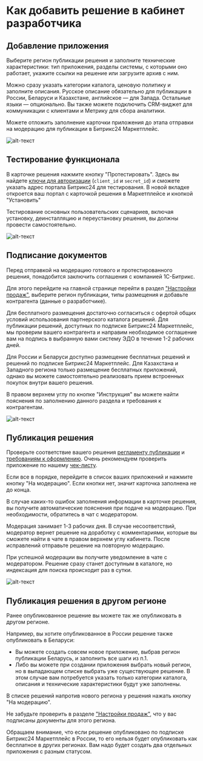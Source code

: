# Как добавить решение в кабинет разработчика

## Добавление приложения

Выберите регион публикации решения и заполните технические характеристики: тип приложения, разделы системы, с которыми оно работает, укажите ссылки на решение или загрузите архив с ним.

Можно сразу указать категории каталога, ценовую политику и заполните описания. Русское описание обязательно для публикации в России, Беларуси и Казахстане, английское — для Запада. Остальные языки — опционально. Вы также можете подключить CRM-виджет для коммуникации с клиентами и Метрику для сбора аналитики.

Можете отложить заполнение карточки приложения до этапа отправки на модерацию для публикации в Битрикс24 Маркетплейс.

![alt-текст](_images/app_addition.jpg)

## Тестирование функционала

В карточке решения нажмите кнопку "Протестировать". Здесь вы найдете [ключи для авторизации](../../settings/oauth/index.md) (`client_id` и `secret_id`) и сможете указать адрес портала Битрикс24 для тестирования. В новой вкладке откроется ваш портал с карточкой решения в Маркетплейсе и кнопкой "Установить"

Тестирование основных пользовательских сценариев, включая установку, деинсталляцию и переустановку решения, вы должны провести самостоятельно.

![alt-текст](_images/testing.jpg)

## Подписание документов

Перед отправкой на модерацию готового и протестированного решения, понадобится заключить соглашения с компанией 1С-Битрикс.

Для этого перейдите на главной странице перейти в раздел ["Настройки продаж"](https://vendors.bitrix24.ru/sale/), выберите регион публикации, типы размещения и добавьте контрагента (данные о разработчике).

Для бесплатного размещения достаточно согласиться с офертой общих условий использования партнерского каталога решений. Для публикации решений, доступных по подписке  Битрикс24 Маркетплейс, мы проверим вашего контрагента и направим необходимое соглашение вам на подпись в выбранную вами систему ЭДО в течение 1-2 рабочих дней.

Для России и Беларуси доступно размещение бесплатных решений и решений по подписке Битрикс24 Маркетплейс. Для Казахстана и Западного региона только размещение бесплатных приложений, однако вы можете самостоятельно реализовать прием встроенных покупок внутри вашего решения.

В правом верхнем углу по кнопке "Инструкция" вы можете найти пояснения по заполнению данного раздела и требования к контрагентам.

![alt-текст](_images/documents.jpg)

## Публикация решения

Проверьте соответствие вашего решения [регламенту публикации](./publication-requirements.md) и [требованиям к оформлению](./common-requirements.md). Очень рекомендуем проверить приложение по нашему [чек-листу](./checklist.md).

Если все в порядке, перейдите в список ваших приложений и нажмите кнопку "На модерацию". Если кнопки нет, значит карточка заполнена не до конца.

В случае каких-то ошибок заполнения информации в карточке решения, вы получите автоматические пояснения при подаче на модерацию. При необходимости, обратитесь в чат с модератором.

Модерация занимает 1-3 рабочих дня. В случае несоответствий, модератор вернет решение на доработку с комментариями, которые вы сможете найти в чате в правом верхнем углу кабинета. После исправлений отправьте решение на повторную модерацию.

При успешной модерации вы получите уведомление в чате с модератором. Решение сразу станет доступным в каталоге, но индексация для поиска происходит раз в сутки.

![alt-текст](_images/moderation.jpg)

## Публикация решения в другом регионе

Ранее опубликованное решение вы можете так же опубликовать в другом регионе.

Например, вы хотите опубликованное в России решение также опубликовать в Беларуси:

- Вы можете создать совсем новое приложение, выбрав регион публикации Беларусь, и заполнить все шаги из п.1.
- Либо вы можете при создании приложения выбрать новый регион, но в выпадающем списке выбрать уже существующее решение. В этом случае вам потребуется указать только категории каталога, описания и технические характеристики будут уже заполнены.

В списке решений напротив нового региона у решения нажать кнопку "На модерацию".

Не забудьте проверить в разделе ["Настройки продаж"](https://vendors.bitrix24.ru/sale/), что у вас подписаны документы для этого региона.

Обращаем внимание, что если решение опубликовано по подписке Битрикс24 Маркетплейс в России, то его нельзя будет опубликовать как бесплатное в других регионах. Вам надо будет создать два отдельных приложения с разным статусом.

